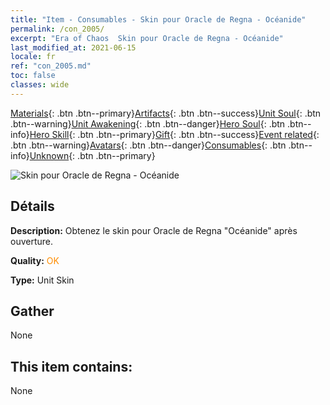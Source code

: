 ```yaml
---
title: "Item - Consumables - Skin pour Oracle de Regna - Océanide"
permalink: /con_2005/
excerpt: "Era of Chaos  Skin pour Oracle de Regna - Océanide"
last_modified_at: 2021-06-15
locale: fr
ref: "con_2005.md"
toc: false
classes: wide
---
```

 [Materials](/ItemsFR/){: .btn .btn--primary}[Artifacts](/ItemsFR/Artifacts/){: .btn .btn--success}[Unit Soul](/ItemsFR/UnitSoul/){: .btn .btn--warning}[Unit Awakening](/ItemsFR/UnitAwakening/){: .btn .btn--danger}[Hero Soul](/ItemsFR/HeroSoul/){: .btn .btn--info}[Hero Skill](/ItemsFR/HeroSkill/){: .btn .btn--primary}[Gift](/ItemsFR/Gift/){: .btn .btn--success}[Event related](/ItemsFR/Events/){: .btn .btn--warning}[Avatars](/ItemsFR/Avatars/){: .btn .btn--danger}[Consumables](/ItemsFR/Consumables/){: .btn .btn--info}[Unknown](/ItemsFR/Unknown/){: .btn .btn--primary}

 ![Skin pour Oracle de Regna - Océanide](/images/u/ti_haihoupifu2.jpg)

## Détails
 **Description:** Obtenez le skin pour Oracle de Regna \"Océanide\" après ouverture.

 **Quality:** <span style="color: #FF8C00">OK</span>

 **Type:** Unit Skin

## Gather

  None

## This item contains:

  None

